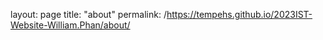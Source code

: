 layout: page
title: "about"
permalink: /https://tempehs.github.io/2023IST-Website-William.Phan/about/
